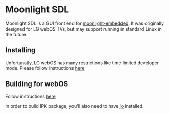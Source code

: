 # Moonlight SDL

Moonlight SDL is a GUI front end for [moonlight-embedded](https://github.com/irtimmer/moonlight-embedded).
It was originally designed for LG webOS TVs, but may support running in standard Linux in the future.

## Installing

Unfortunatly, LG webOS has many restrictions like time limited developer mode. Please follow instructions [here](http://webostv.developer.lge.com/develop/app-test/)

## Building for webOS

Follow instructions [here](https://github.com/webosbrew/meta-lg-webos-ndk#cmake)

In order to build IPK package, you'll also need to have [jo](https://github.com/jpmens/jo) installed.
